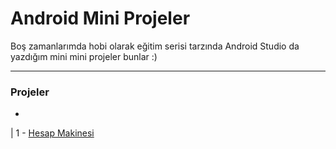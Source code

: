 # Android Mini Projeler

Boş zamanlarımda hobi olarak eğitim serisi tarzında Android Studio da yazdığım mini mini projeler bunlar :)

-----------

### Projeler
-

| 1 - [Hesap Makinesi](app/src/main/java/com.ozcaan11.android_mini_projeler/FaktoriyelActivity)

